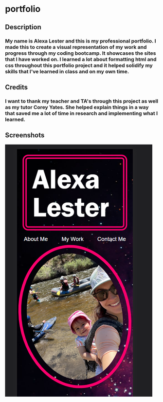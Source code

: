 # portfolio
## Description
### My name is Alexa Lester and this is my professional portfolio. I made this to create a visual representation of my work and progress through my coding bootcamp. It showcases the sites that I have worked on. I learned a lot about formatting html and css throughout this portfolio project and it helped solidify my skills that I've learned in class and on my own time.  

## Credits
### I want to thank my teacher and TA's through this project as well as my tutor Corey Yates. She helped explain things in a way that saved me a lot of time in research and implementing what I learned.

## Screenshots 
<img src="/assets/images/screenshotsmall.png">
<img src="/assets/images/screenbig.png>


